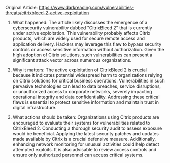 Original Article: https://www.darkreading.com/vulnerabilities-threats/citrixbleed-2-active-exploitation

1) What happened: The article likely discusses the emergence of a cybersecurity vulnerability dubbed "CitrixBleed 2" that is currently under active exploitation. This vulnerability probably affects Citrix products, which are widely used for secure remote access and application delivery. Hackers may leverage this flaw to bypass security controls or access sensitive information without authorization. Given the high adoption of Citrix solutions, such vulnerabilities can present a significant attack vector across numerous organizations.

2) Why it matters: The active exploitation of CitrixBleed 2 is crucial because it indicates potential widespread harm to organizations relying on Citrix solutions for critical business operations. Vulnerabilities in such pervasive technologies can lead to data breaches, service disruptions, or unauthorized access to corporate networks, severely impacting operational integrity and data confidentiality. Addressing these critical flaws is essential to protect sensitive information and maintain trust in digital infrastructure.

3) What actions should be taken: Organizations using Citrix products are encouraged to evaluate their systems for vulnerabilities related to CitrixBleed 2. Conducting a thorough security audit to assess exposure would be beneficial. Applying the latest security patches and updates made available by Citrix is a crucial defensive measure. Additionally, enhancing network monitoring for unusual activities could help detect attempted exploits. It is also advisable to review access controls and ensure only authorized personnel can access critical systems.